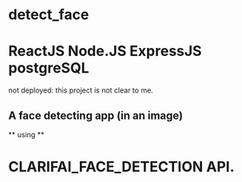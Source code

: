 # detect_face
# ReactJS Node.JS ExpressJS postgreSQL
not deployed: this project is not clear to me.
## A face detecting app (in an image)
** using ** 
# CLARIFAI_FACE_DETECTION API.
